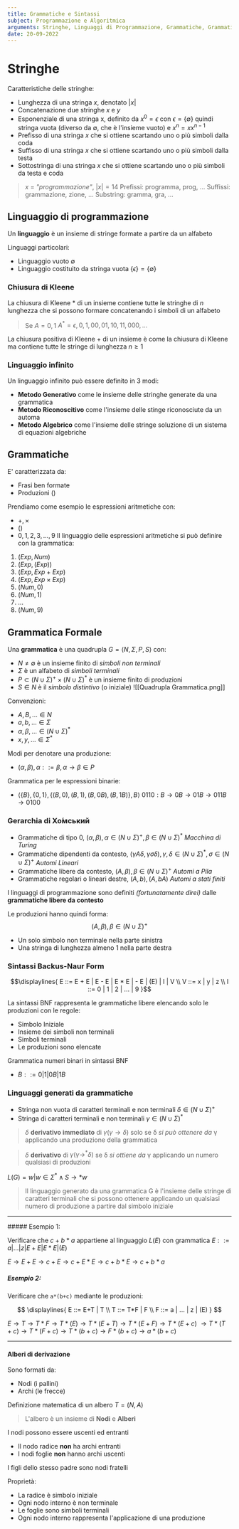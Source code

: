 ```yaml
---
title: Grammatiche e Sintassi
subject: Programmazione e Algoritmica
arguments: Stringhe, Linguaggi di Programmazione, Grammatiche, Grammatiche Formali, Gerarchia di Chomsky, Sintassi Backus-Naur, Derivazione
date: 20-09-2022
---
```

# Stringhe

Caratteristiche delle stringhe:
- Lunghezza di una stringa $x$, denotato $|x|$
- Concatenazione due stringhe $x$ e $y$
- Esponenziale di una stringa x, definito da $x^{0} = \epsilon$ con $\epsilon = \{\emptyset\}$ quindi stringa vuota (diverso da $\emptyset$, che è l'insieme vuoto) e $x^{n}= x x^{n-1}$ 
- Prefisso di una stringa $x$ che si ottiene scartando uno o più simboli dalla coda
- Suffisso di una stringa $x$ che si ottiene scartando uno o più simboli dalla testa
- Sottostringa di una stringa $x$ che si ottiene scartando uno o più simboli da testa e coda
> $x$ = _"programmazione"_, $|x| = 14$
> Prefissi: programma, prog, ...
> Suffissi: grammazione, zione, ...
> Substring: gramma, gra, ... 

## Linguaggio di programmazione

Un **linguaggio** è un insieme di stringe formate a partire da un alfabeto

Linguaggi particolari:
- Linguaggio vuoto $\emptyset$
- Linguaggio costituito da stringa vuota $\{\epsilon\} = \{\emptyset\}$

### Chiusura di Kleene

La chiusura di Kleene $*$ di un insieme contiene tutte le stringhe di $n$ lunghezza che si possono formare concatenando i simboli di un alfabeto

> Se $A = {0,1}$
> $A^{*} = \epsilon, 0, 1, 00, 01, 10, 11, 000, ...$ 

La chiusura positiva di Kleene + di un insieme è come la chiusura di Kleene ma contiene tutte le stringe di lunghezza $n \geq 1$ 


### Linguaggio infinito

Un linguaggio infinito può essere definito in 3 modi:
- **Metodo Generativo** come le insieme delle stringhe generate da una grammatica
- **Metodo Riconoscitivo** come l'insieme delle stinge riconosciute da un automa
- **Metodo Algebrico** come l'insieme delle stringe soluzione di un sistema di equazioni algebriche

## Grammatiche

E' caratterizzata da:
- Frasi ben formate
- Produzioni ()

Prendiamo come esempio le espressioni aritmetiche con:
- $+,\times$
- $( )$
- $0,1,2,3,...,9$ 
Il linguaggio delle espressioni aritmetiche si può definire con la grammatica:
1. $(Exp, Num)$
2. $(Exp, (Exp))$
3. $(Exp, Exp + Exp)$
4. $(Exp, Exp \times Exp)$ 
5. $(Num, 0)$
6. $(Num, 1)$
7. $...$
8. $(Num, 9)$


## Grammatica Formale

Una **grammatica** è una quadrupla $G = \langle N,\Sigma,P,S \rangle$ con:
- $N \neq \emptyset$ è un insieme finito di *simboli non terminali*
- $\Sigma$ è un alfabeto di *simboli terminali*
- $P \subset (N \cup \Sigma)^{+} \times (N \cup \Sigma)^{*}$ è un insieme finito di produzioni
- $S \in N$ è il *simbolo distintivo* (o iniziale)
![[Quadrupla Grammatica.png]]

Convenzioni:
- $A, B, ... \in N$
- $a,b,... \in \Sigma$
- $\alpha, \beta, ... \in (N \cup \Sigma)^{*}$
- $x,y,... \in \Sigma^{*}$

Modi per denotare una produzione:
- $(\alpha, \beta), \alpha ::= \beta, \alpha \to \beta \in P$

Grammatica per le espressioni binarie:
- $\langle \{B\},\{0,1\},\{(B,0),(B,1),(B,0B),(B,1B)\},B \rangle$
  $0110 : B \to 0B \to 01B \to 011B \to 0100$

### Gerarchia di Хо́мський

- Grammatiche di tipo 0, $(\alpha, \beta), \alpha \in (N \cup \Sigma)^{+}, \beta \in (N \cup \Sigma)^{*}$
  *Macchina di Turing*
- Grammatiche dipendenti da contesto, $(\gamma A \delta, \gamma \sigma \delta), \gamma,\delta \in (N \cup \Sigma)^{*}, \sigma \in (N \cup \Sigma)^{+}$
  *Automi Lineari*
- Grammatiche libere da contesto, $(A,\beta),\beta \in (N \cup \Sigma)^{+}$
  *Automi a Pila*
- Grammatiche regolari o lineari destre, $(A,b),(A,bA)$
  *Automi a stati finiti*

I linguaggi di programmazione sono definiti *(fortunatamente direi)* dalle **grammatiche libere da contesto**

Le produzioni hanno quindi forma:
$$(A,\beta),\beta \in (N \cup \Sigma)^{+}$$
- Un solo simbolo non terminale nella parte sinistra
- Una stringa di lunghezza almeno 1 nella parte destra

### Sintassi Backus-Naur Form


$$\displaylines{
E ::= E + E | E - E | E * E | - E | (E) | I | V \\
V ::= x | y | z \\
I ::= 0 | 1 | 2 | ... | 9
}$$

La sintassi BNF rappresenta le grammatiche libere elencando solo le produzioni con le regole:
- Simbolo Iniziale
- Insieme dei simboli non terminali
- Simboli terminali
- Le produzioni sono elencate

Grammatica numeri binari in sintassi BNF
- $B ::= 0 | 1 | 0B | 1B$

### Linguaggi generati da grammatiche

- Stringa non vuota di caratteri terminali e non terminali $δ ∈ (Ν \cup Σ)^{+}$ 
- Stringa di caratteri terminali e non terminali $γ ∈ (Ν \cup Σ)^{*}$ 

> $δ$ **derivativo immediato** di $γ (γ \to δ)$ solo se δ *si può ottenere da* γ applicando una produzione della grammatica

> $δ$ **derivativo** di $γ (γ \to^{*} δ)$ se δ *si ottiene da* γ applicando un numero qualsiasi di produzioni

$L(G) = {w | w \in \Sigma^{*} \wedge S \to* w}$

> Il linguaggio generato da una grammatica G è l'insieme delle stringe di caratteri terminali che si possono ottenere applicando un qualsiasi numero di produzione a partire dal simbolo iniziale

<hr>
##### Esempio 1:

Verificare che $c+b*a$ appartiene al linguaggio $L(E)$ con grammatica $E ::= a | ... | z | E+E | E*E | (E)$

$E → E+E → c+E → c+E*E → c+b*E → c+b*a$

##### Esempio 2:

Verificare che `a*(b+c)` mediante le produzioni:

$$
\displaylines{
E ::= E+T | T \\
T ::= T*F | F \\
F ::= a | ... | z | (E)
}
$$

 $E → T → T*F → T*(E) → T*(E+T) → T*(E+F) → T*(E+c)$
 $→ T*(T+c) → T*(F+c) → T*(b+c) → F*(b+c) → a*(b+c)$

<hr>

#### Alberi di derivazione

Sono formati da:
- Nodi (i pallini)
- Archi (le frecce)

Definizione matematica di un albero $T = (N,A)$

> L'albero è un insieme di **Nodi** e **Alberi**

I nodi possono essere uscenti ed entranti
- Il nodo radice **non** ha archi entranti
- I nodi foglie **non** hanno archi uscenti

I figli dello stesso padre sono nodi fratelli

Proprietà: 
- La radice è simbolo iniziale
- Ogni nodo interno è non terminale
- Le foglie sono simboli terminali
- Ogni nodo interno rappresenta l'applicazione di una produzione